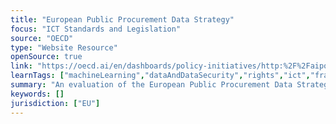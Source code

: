```yaml
---
title: "European Public Procurement Data Strategy"
focus: "ICT Standards and Legislation"
source: "OECD"
type: "Website Resource"
openSource: true
link: "https://oecd.ai/en/dashboards/policy-initiatives/http:%2F%2Faipo.oecd.org%2F2021-data-policyInitiatives-27089"
learnTags: ["machineLearning","dataAndDataSecurity","rights","ict","framework","procurement"]
summary: "An evaluation of the European Public Procurement Data Strategy"
keywords: []
jurisdiction: ["EU"]
---
```

